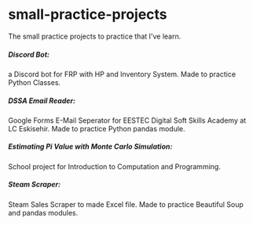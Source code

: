 # small-practice-projects
The small practice projects to practice that I've learn.

##### Discord Bot: 
a Discord bot for FRP with HP and Inventory System. Made to practice Python Classes.

##### DSSA Email Reader: 
Google Forms E-Mail Seperator for EESTEC Digital Soft Skills Academy at LC Eskisehir. Made to practice Python pandas module.

##### Estimating Pi Value with Monte Carlo Simulation: 
School project for Introduction to Computation and Programming.

##### Steam Scraper: 
Steam Sales Scraper to made Excel file. Made to practice Beautiful Soup and pandas modules.
